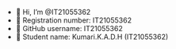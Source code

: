 - 👋 Hi, I’m @IT21055362
- 🌱 Registration number: IT21055362
- 🌱 GitHub username: IT21055362
- 🌱 Student name: Kumari.K.A.D.H (IT21055362)



<!---
IT21055362/IT21055362 is a ✨ special ✨ repository because its `README.md` (this file) appears on your GitHub profile.
You can click the Preview link to take a look at your changes.
--->
